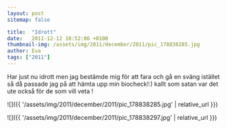 ```yaml
---
layout: post
sitemap: false

title:  "Idrott"
date:   2011-12-12 10:52:06 +0100
thumbnail-img: /assets/img/2011/december/2011/pic_178838285.jpg
author: Eva
tags: ["2011"]
---
```


Har just nu idrott men jag bestämde mig för att fara och gå en sväng istället så då passade jag på att hämta upp min biocheck!:) kallt som satan var det ute också för de som vill veta !

![]({{ '/assets/img/2011/december/2011/pic_178838285.jpg'  | relative_url }})

![]({{ '/assets/img/2011/december/2011/pic_178838297.jpg'  | relative_url }})

